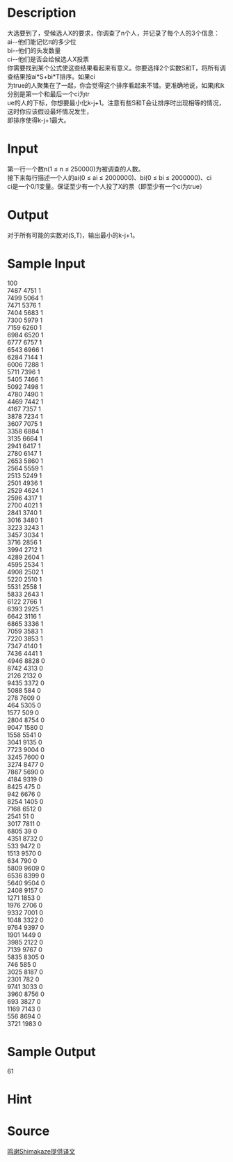 
# Description

<div class="content"><div>大选要到了，受候选人X的要求，你调查了n个人，并记录了每个人的3个信息：</div>
<div>ai--他们能记忆π的多少位</div>
<div>bi--他们的头发数量</div>
<div>ci--他们是否会给候选人X投票</div>
<div>你需要找到某个公式使这些结果看起来有意义。你要选择2个实数S和T，将所有调查结果按ai*S+bi*T排序。如果ci</div>
<div>为true的人聚集在了一起，你会觉得这个排序看起来不错。更准确地说，如果j和k分别是第一个和最后一个ci为tr</div>
<div>ue的人的下标，你想要最小化k-j+1。注意有些S和T会让排序时出现相等的情况，这时你应该假设最坏情况发生，</div>
<div>即排序使得k-j+1最大。</div></div>

# Input

<div class="content"><div>第一行一个数n(1 ≤ n ≤ 250000)为被调查的人数。</div>
<div>接下来每行描述一个人的ai(0 ≤ ai ≤ 2000000)、bi(0 ≤ bi ≤ 2000000)、ci</div>
<div>ci是一个0/1变量。保证至少有一个人投了X的票（即至少有一个ci为true）</div></div>

# Output

<div class="content"><div>对于所有可能的实数对(S,T)，输出最小的k-j+1。</div></div>

# Sample Input

<div class="content"><span class="sampledata">100<br/>
7487 4751 1<br/>
7499 5064 1<br/>
7471 5376 1<br/>
7404 5683 1<br/>
7300 5979 1<br/>
7159 6260 1<br/>
6984 6520 1<br/>
6777 6757 1<br/>
6543 6966 1<br/>
6284 7144 1<br/>
6006 7288 1<br/>
5711 7396 1<br/>
5405 7466 1<br/>
5092 7498 1<br/>
4780 7490 1<br/>
4469 7442 1<br/>
4167 7357 1<br/>
3878 7234 1<br/>
3607 7075 1<br/>
3358 6884 1<br/>
3135 6664 1<br/>
2941 6417 1<br/>
2780 6147 1<br/>
2653 5860 1<br/>
2564 5559 1<br/>
2513 5249 1<br/>
2501 4936 1<br/>
2529 4624 1<br/>
2596 4317 1<br/>
2700 4021 1<br/>
2841 3740 1<br/>
3016 3480 1<br/>
3223 3243 1<br/>
3457 3034 1<br/>
3716 2856 1<br/>
3994 2712 1<br/>
4289 2604 1<br/>
4595 2534 1<br/>
4908 2502 1<br/>
5220 2510 1<br/>
5531 2558 1<br/>
5833 2643 1<br/>
6122 2766 1<br/>
6393 2925 1<br/>
6642 3116 1<br/>
6865 3336 1<br/>
7059 3583 1<br/>
7220 3853 1<br/>
7347 4140 1<br/>
7436 4441 1<br/>
4946 8828 0<br/>
8742 4313 0<br/>
2126 2132 0<br/>
9435 3372 0<br/>
5088 584 0<br/>
278 7609 0<br/>
464 5305 0<br/>
1577 509 0<br/>
2804 8754 0<br/>
9047 1580 0<br/>
1558 5541 0<br/>
3041 9135 0<br/>
7723 9004 0<br/>
3245 7600 0<br/>
3274 8477 0<br/>
7867 5690 0<br/>
4184 9319 0<br/>
8425 475 0<br/>
942 6676 0<br/>
8254 1405 0<br/>
7168 6512 0<br/>
2541 51 0<br/>
3017 7811 0<br/>
6805 39 0<br/>
4351 8732 0<br/>
533 9472 0<br/>
1513 9570 0<br/>
634 790 0<br/>
5809 9609 0<br/>
6536 8399 0<br/>
5640 9504 0<br/>
2408 9157 0<br/>
1271 1853 0<br/>
1976 2706 0<br/>
9332 7001 0<br/>
1048 3322 0<br/>
9764 9397 0<br/>
1901 1449 0<br/>
3985 2122 0<br/>
7139 9767 0<br/>
5835 8305 0<br/>
746 585 0<br/>
3025 8187 0<br/>
2301 782 0<br/>
9741 3033 0<br/>
3960 8756 0<br/>
693 3827 0<br/>
1169 7143 0<br/>
556 8694 0<br/>
3721 1983 0<br/>
</span></div>

# Sample Output

<div class="content"><span class="sampledata">61</span></div>

# Hint

<div class="content"><p></p></div>

# Source

<div class="content"><p><a href="problemset.php?search=鸣谢Shimakaze提供译文">鸣谢Shimakaze提供译文</a></p></div>

